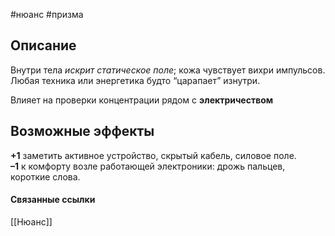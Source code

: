 #нюанс #призма

## Описание
Внутри тела *искрит статическое поле*; кожа чувствует вихри импульсов. Любая техника или энергетика будто “царапает” изнутри.

Влияет на проверки концентрации рядом с **электричеством**
## Возможные эффекты
**+1** заметить активное устройство, скрытый кабель, силовое поле.  
**–1** к комфорту возле работающей электроники: дрожь пальцев, короткие слова.

#### Связанные ссылки
[[Нюанс]]